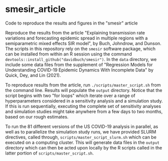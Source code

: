 # smesir_article
Code to reproduce the results and figures in the "smesir" article

Reproduce the results from the article "Explaining transmission rate variations and forecasting epidemic spread in multiple regions with a semiparametric mixed effects SIR model", by Buch, Johndrow, and Dunson. The scripts in this repository rely on the ```smesir``` software package, which can be installed from within an R session using the command ```devtools::install_github("davidbuch/smesir")```. In the ```data``` directory, we include some data files from the supplement of "Regression Models for Understanding COVID-19 Epidemic Dynamics With Incomplete Data" by Quick, Dey, and Lin (2021).

To reproduce results from the article, run ```./scripts/master_script.sh``` from the command line. Results will populate the ``output`` directory. Notice that the script begins with two "for loops" which iterate over a range of hyperparameters considered in a sensitivity analysis and a simulation study. If this is run sequentially, executing the complete set of sensitivity analyses and simulation studies might take anywhere from a few days to two months, based on our rough estimates.

To run the 81 different versions of the US COVID-19 analysis in parallel, as well as to parallelize the simulation study runs, we have provided SLURM directives, called through, ```scripts/master_script_slurm.sh``` which can be executed on a computing cluster. This will generate data files in the ```output``` directory which can then be acted upon locally by the R scripts called in the latter portion of ```scripts/master_script.sh```.
